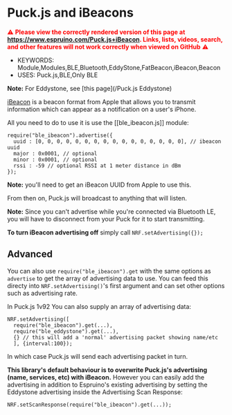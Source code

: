 <!--- Copyright (c) 2016 Gordon Williams, Pur3 Ltd. See the file LICENSE for copying permission. -->
Puck.js and iBeacons
=============================

<span style="color:red">:warning: **Please view the correctly rendered version of this page at https://www.espruino.com/Puck.js+iBeacon. Links, lists, videos, search, and other features will not work correctly when viewed on GitHub** :warning:</span>

* KEYWORDS: Module,Modules,BLE,Bluetooth,EddyStone,FatBeacon,iBeacon,Beacon
* USES: Puck.js,BLE,Only BLE

**Note:** For Eddystone, see [this page](/Puck.js Eddystone)

[iBeacon](https://en.wikipedia.org/wiki/IBeacon) is a beacon format from Apple
that allows you to transmit information which can appear as a notification on
a user's iPhone.


All you need to do to use it is use the [[ble_ibeacon.js]] module:

```
require("ble_ibeacon").advertise({
  uuid : [0, 0, 0, 0, 0, 0, 0, 0, 0, 0, 0, 0, 0, 0, 0, 0], // ibeacon uuid
  major : 0x0001, // optional
  minor : 0x0001, // optional
  rssi : -59 // optional RSSI at 1 meter distance in dBm
});
```

**Note:** you'll need to get an iBeacon UUID from Apple to use this.

From then on, Puck.js will broadcast to anything that will listen.

**Note:** Since you can't advertise while you're connected via Bluetooth LE,
you will have to disconnect from your Puck for it to start transmitting.

**To turn iBeacon advertising off** simply call `NRF.setAdvertising({});`

Advanced
--------

You can also use `require("ble_ibeacon").get` with the same options as
`advertise` to get the array of advertising data to use. You can
feed this directy into `NRF.setAdvertising()`'s first argument and
can set other options such as advertising rate.

In Puck.js 1v92 You can also supply an array of advertising data:

```
NRF.setAdvertising([
  require("ble_ibeacon").get(...),
  require("ble_eddystone").get(...),
  {} // this will add a 'normal' advertising packet showing name/etc  
  ], {interval:100});
```

In which case Puck.js will send each advertising packet in turn.

**This library's default behaviour is to overwrite Puck.js's advertising
(name, services, etc) with iBeacon.** However you can easily add the advertising
in addition to Espruino's existing advertising by setting the Eddystone
advertising inside the Advertising Scan Response:

```
NRF.setScanResponse(require("ble_ibeacon").get(...));
```
